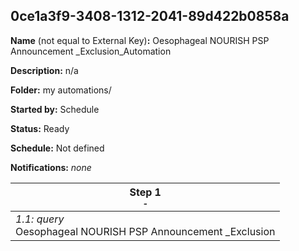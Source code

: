 ## 0ce1a3f9-3408-1312-2041-89d422b0858a

**Name** (not equal to External Key)**:** Oesophageal NOURISH PSP Announcement _Exclusion_Automation

**Description:** n/a

**Folder:** my automations/

**Started by:** Schedule

**Status:** Ready

**Schedule:** Not defined

**Notifications:** _none_


| Step 1<br>_<small>-</small>_ |
| --- |
| _1.1: query_<br>Oesophageal NOURISH PSP Announcement _Exclusion |

